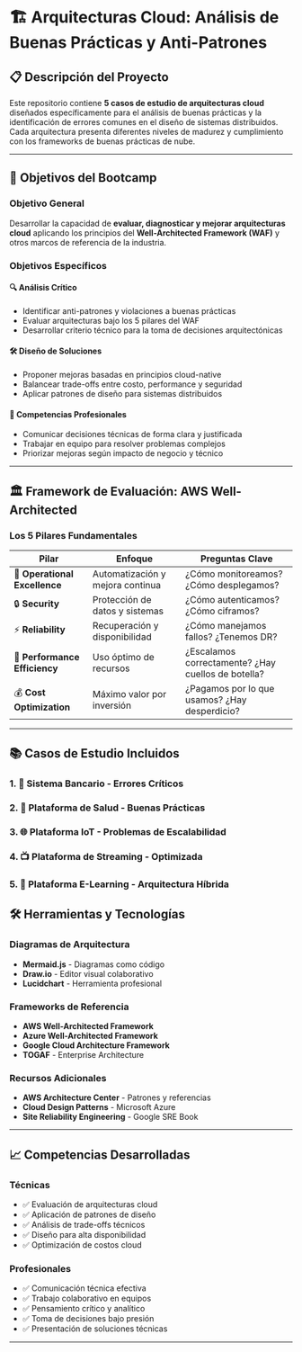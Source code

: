 # 🏗️ Arquitecturas Cloud: Análisis de Buenas Prácticas y Anti-Patrones

## 📋 Descripción del Proyecto

Este repositorio contiene **5 casos de estudio de arquitecturas cloud** diseñados específicamente para el análisis  de buenas prácticas y la identificación de errores comunes en el diseño de sistemas distribuidos. Cada arquitectura presenta diferentes niveles de madurez y cumplimiento con los frameworks de buenas prácticas de nube.

---

## 🎯 Objetivos del Bootcamp

### **Objetivo General**
Desarrollar la capacidad de **evaluar, diagnosticar y mejorar arquitecturas cloud** aplicando los principios del **Well-Architected Framework (WAF)** y otros marcos de referencia de la industria.

### **Objetivos Específicos**

#### 🔍 **Análisis Crítico**
- Identificar anti-patrones y violaciones a buenas prácticas
- Evaluar arquitecturas bajo los 5 pilares del WAF
- Desarrollar criterio técnico para la toma de decisiones arquitectónicas

#### 🛠️ **Diseño de Soluciones**
- Proponer mejoras basadas en principios cloud-native
- Balancear trade-offs entre costo, performance y seguridad
- Aplicar patrones de diseño para sistemas distribuidos

#### 💼 **Competencias Profesionales**
- Comunicar decisiones técnicas de forma clara y justificada
- Trabajar en equipo para resolver problemas complejos
- Priorizar mejoras según impacto de negocio y técnico

---

## 🏛️ Framework de Evaluación: AWS Well-Architected

### **Los 5 Pilares Fundamentales**

| Pilar | Enfoque | Preguntas Clave |
|-------|---------|-----------------|
| 🔧 **Operational Excellence** | Automatización y mejora continua | ¿Cómo monitoreamos? ¿Cómo desplegamos? |
| 🔒 **Security** | Protección de datos y sistemas | ¿Cómo autenticamos? ¿Cómo ciframos? |
| ⚡ **Reliability** | Recuperación y disponibilidad | ¿Cómo manejamos fallos? ¿Tenemos DR? |
| 🚀 **Performance Efficiency** | Uso óptimo de recursos | ¿Escalamos correctamente? ¿Hay cuellos de botella? |
| 💰 **Cost Optimization** | Máximo valor por inversión | ¿Pagamos por lo que usamos? ¿Hay desperdicio? |

---

## 📚 Casos de Estudio Incluidos

### **1. 🏦 Sistema Bancario - Errores Críticos**
### **2. 🏥 Plataforma de Salud - Buenas Prácticas**
### **3. 🌐 Plataforma IoT - Problemas de Escalabilidad**
### **4. 📺 Plataforma de Streaming - Optimizada**
### **5. 📖 Plataforma E-Learning - Arquitectura Híbrida**



## 🛠️ Herramientas y Tecnologías

### **Diagramas de Arquitectura**
- **Mermaid.js** - Diagramas como código
- **Draw.io** - Editor visual colaborativo
- **Lucidchart** - Herramienta profesional

### **Frameworks de Referencia**
- **AWS Well-Architected Framework**
- **Azure Well-Architected Framework**
- **Google Cloud Architecture Framework**
- **TOGAF** - Enterprise Architecture

### **Recursos Adicionales**
- **AWS Architecture Center** - Patrones y referencias
- **Cloud Design Patterns** - Microsoft Azure
- **Site Reliability Engineering** - Google SRE Book

---

## 📈 Competencias Desarrolladas

### **Técnicas**
- ✅ Evaluación de arquitecturas cloud
- ✅ Aplicación de patrones de diseño
- ✅ Análisis de trade-offs técnicos
- ✅ Diseño para alta disponibilidad
- ✅ Optimización de costos cloud

### **Profesionales**
- ✅ Comunicación técnica efectiva
- ✅ Trabajo colaborativo en equipos
- ✅ Pensamiento crítico y analítico
- ✅ Toma de decisiones bajo presión
- ✅ Presentación de soluciones técnicas

---


